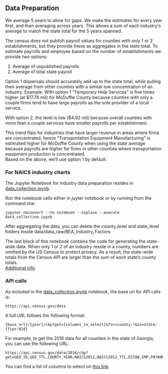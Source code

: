 ## Data Preparation

We average 5 years to allow for gaps.  We make the estimates for every year first, and then averaging across years. This allows a sum of each industry's average to match the state total for the 5 years spanned.  

The census does not publish payroll values for counties with only 1 or 2 establishments, but they provide these as aggregates in the state total. To estimate payrolls and employee based on the number of establishments we provide two options:  

1. Average of unpublished payrolls  
2. Average of total state payroll  

Option 1 dispersals should accurately add up to the state total, while pulling their average from other counties with a similar low concentration of an industry. Example:
With option 1 “Temporary Help Services” is five times higher (at $17.76 mil) for McDuffie County because counties with only a couple firms tend to have large payrolls as the sole provider of a local service.  

With option 2, the level is low ($4.92 mil) because overall counties with more than a couple services have smaller payrolls per establishment.  

This trend flips for industries that have larger revenue in areas where firms are concentrated, hence “Transportation Equipment Manufacturing” is estimated higher for McDuffie County when using the state average because payrolls are higher for firms in other counties where transportation equipment production is concentrated.  
Based on the above, we’ll use option 1 by default.  

### For NAICS industry charts

The Jupyter Notebook for industry data preparation resides in [data_collection.ipynb](data_collection.ipynb).  

Run the notebook cells either in juyter notebook or by running from the command line:

	jupyter nbconvert --to notebook --inplace --execute data_collection.ipynb

After aggregating the data, you can delete the county\_level and state\_level folders inside data/data_raw/BEA\_Industry\_Factors.  

The last block of this notebook contains the code for generating the state-wide data. When only 1 or 2 of an industry reside in a county, numbers are omitted by the US Census to protect privacy. As a result, the state-wide totals from the Census API are larger than the sum of each state’s county totals.  
[Additional info](https://github.com/modelearth/community/issues/9)  
### API calls
As included in the [data_collection.ipynb](data_collection.ipynb) notebook, the base url for API calls is:

	https://api.census.gov/data

A full URL follows the following format:

	{base_url}/{year}/cbp?get={columns_to_select}&for=county:*&in=state:{fips:02d}

For example, to get the 2016 data for all counties in the state of Georgia, you can use the following URL:

	https://api.census.gov/data/2016/cbp?get=GEO_ID,GEO_TTL,COUNTY,YEAR,NAICS2012,NAICS2012_TTL,ESTAB,EMP,PAYANN&for=county:*&in=state:13

You can find a list of columns to select on [this link](https://api.census.gov/data/2016/cbp/variables.html).
